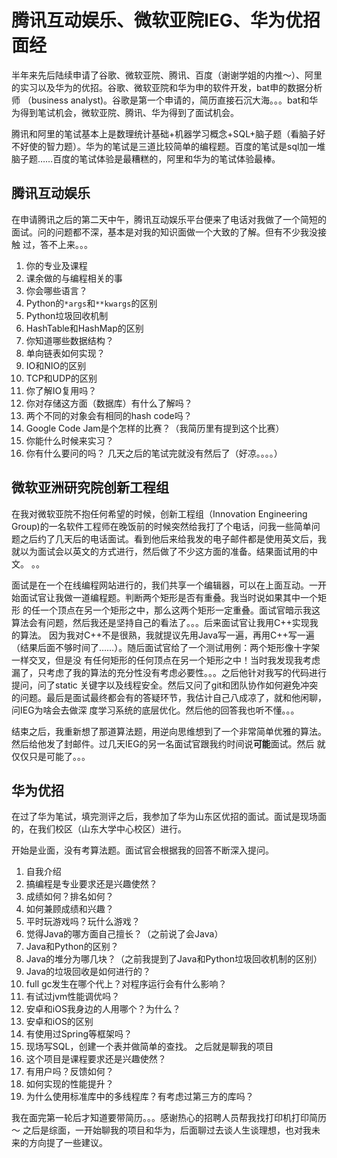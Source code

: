 # 腾讯互动娱乐、微软亚院IEG、华为优招面经
半年来先后陆续申请了谷歌、微软亚院、腾讯、百度（谢谢学姐的内推～）、阿里的实习以及华为的优招。谷歌、微软亚院和华为申的软件开发，bat申的数据分析师
（business analyst)。谷歌是第一个申请的，简历直接石沉大海。。。bat和华为得到笔试机会，微软亚院、腾讯、华为得到了面试机会。

腾讯和阿里的笔试基本上是数理统计基础+机器学习概念+SQL+脑子题（看脑子好不好使的智力题）。华为的笔试是三道比较简单的编程题。百度的笔试是sql加一堆
脑子题……百度的笔试体验是最糟糕的，阿里和华为的笔试体验最棒。


## 腾讯互动娱乐
在申请腾讯之后的第二天中午，腾讯互动娱乐平台便来了电话对我做了一个简短的面试。问的问题都不深，基本是对我的知识面做一个大致的了解。但有不少我没接触
过，答不上来。。。
1. 你的专业及课程
2. 课余做的与编程相关的事
3. 你会哪些语言？
4. Python的`*args`和`**kwargs`的区别
5. Python垃圾回收机制
6. HashTable和HashMap的区别
7. 你知道哪些数据结构？
8. 单向链表如何实现？
9. IO和NIO的区别
10. TCP和UDP的区别
11. 你了解IO复用吗？
12. 你对存储这方面（数据库）有什么了解吗？
13. 两个不同的对象会有相同的hash code吗？
14. Google Code Jam是个怎样的比赛？（我简历里有提到这个比赛）
15. 你能什么时候来实习？
16. 你有什么要问的吗？
几天之后的笔试完就没有然后了（好凉。。。。）


## 微软亚洲研究院创新工程组
在我对微软亚院不抱任何希望的时候，创新工程组（Innovation Engineering Group)的一名软件工程师在晚饭前的时候突然给我打了个电话，问我一些简单问
题之后约了几天后的电话面试。看到他后来给我发的电子邮件都是使用英文后，我就以为面试会以英文的方式进行，然后做了不少这方面的准备。结果面试用的中文。
。。

面试是在一个在线编程网站进行的，我们共享一个编辑器，可以在上面互动。一开始面试官让我做一道编程题。判断两个矩形是否有重叠。我当时说如果其中一个矩形
的任一个顶点在另一个矩形之中，那么这两个矩形一定重叠。面试官暗示我这算法会有问题，然后我还是坚持自己的看法了。。。后来面试官让我用C++实现我的算法。
因为我对C++不是很熟，我就提议先用Java写一遍，再用C++写一遍（结果后面不够时间了……）。随后面试官给了一个测试用例：两个矩形像十字架一样交叉，但是没
有任何矩形的任何顶点在另一个矩形之中！当时我发现我考虑漏了，只考虑了我的算法的充分性没有考虑必要性。。。之后他针对我写的代码进行提问，问了static
关键字以及线程安全。然后又问了git和团队协作如何避免冲突的问题。最后是面试最终都会有的答疑环节，我估计自己八成凉了，就和他闲聊，问IEG为啥会去做深
度学习系统的底层优化。然后他的回答我也听不懂。。。

结束之后，我重新想了那道算法题，用逆向思维想到了一个非常简单优雅的算法。然后给他发了封邮件。过几天IEG的另一名面试官跟我约时间说**可能**面试。然后
就仅仅只是可能了。。。


## 华为优招
在过了华为笔试，填完测评之后，我参加了华为山东区优招的面试。面试是现场面的，在我们校区（山东大学中心校区）进行。

开始是业面，没有考算法题。面试官会根据我的回答不断深入提问。
1. 自我介绍
2. 搞编程是专业要求还是兴趣使然？
3. 成绩如何？排名如何？
4. 如何兼顾成绩和兴趣？
5. 平时玩游戏吗？玩什么游戏？
6. 觉得Java的哪方面自己擅长？（之前说了会Java）
7. Java和Python的区别？
8. Java的堆分为哪几块？（之前我提到了Java和Python垃圾回收机制的区别）
9. Java的垃圾回收是如何进行的？
10. full gc发生在哪个代上？对程序运行会有什么影响？
11. 有试过jvm性能调优吗？
12. 安卓和iOS我身边的人用哪个？为什么？
13. 安卓和iOS的区别
14. 有使用过Spring等框架吗？
15. 现场写SQL，创建一个表并做简单的查找。
之后就是聊我的项目
1. 这个项目是课程要求还是兴趣使然？
2. 有用户吗？反馈如何？
3. 如何实现的性能提升？
4. 为什么使用标准库中的多线程库？有考虑过第三方的库吗？

我在面完第一轮后才知道要带简历。。。感谢热心的招聘人员帮我找打印机打印简历～
之后是综面，一开始聊我的项目和华为，后面聊过去谈人生谈理想，也对我未来的方向提了一些建议。
